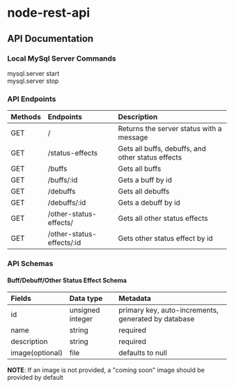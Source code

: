 # node-rest-api

## API Documentation

### Local MySql Server Commands

mysql.server start  
mysql.server stop  

### API Endpoints

| Methods | Endpoints                    | Description                                       |
| :---    | :---                         | :---                                              |
| GET     | /                            | Returns the server status with a message          |
| GET     | /status-effects              | Gets all buffs, debuffs, and other status effects |
| GET     | /buffs                       | Gets all buffs                                    |
| GET     | /buffs/:id                   | Gets a buff by id                                 |
| GET     | /debuffs                     | Gets all debuffs                                  |
| GET     | /debuffs/:id                 | Gets a debuff by id                               |
| GET     | /other-status-effects/       | Gets all other status effects                     |
| GET     | /other-status-effects/:id    | Gets other status effect by id                    |

### API Schemas

#### Buff/Debuff/Other Status Effect Schema

| Fields          | Data type        | Metadata                                            |
| :---            | :---             | :---                                                |
| id              | unsigned integer | primary key, auto-increments, generated by database |
| name            | string           | required                                            |
| description     | string           | required                                            |
| image(optional) | file             | defaults to null                                    |

**NOTE**: If an image is not provided, a "coming soon" image should be provided by default
